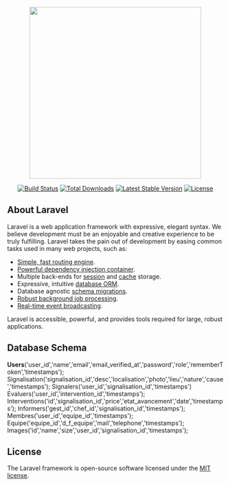 <p align="center"><img src="https://res.cloudinary.com/dtfbvvkyp/image/upload/v1566331377/laravel-logolockup-cmyk-red.svg" width="400"></p>

<p align="center">
<a href="https://travis-ci.org/laravel/framework"><img src="https://travis-ci.org/laravel/framework.svg" alt="Build Status"></a>
<a href="https://packagist.org/packages/laravel/framework"><img src="https://poser.pugx.org/laravel/framework/d/total.svg" alt="Total Downloads"></a>
<a href="https://packagist.org/packages/laravel/framework"><img src="https://poser.pugx.org/laravel/framework/v/stable.svg" alt="Latest Stable Version"></a>
<a href="https://packagist.org/packages/laravel/framework"><img src="https://poser.pugx.org/laravel/framework/license.svg" alt="License"></a>
</p>

## About Laravel

Laravel is a web application framework with expressive, elegant syntax. We believe development must be an enjoyable and creative experience to be truly fulfilling. Laravel takes the pain out of development by easing common tasks used in many web projects, such as:

- [Simple, fast routing engine](https://laravel.com/docs/routing).
- [Powerful dependency injection container](https://laravel.com/docs/container).
- Multiple back-ends for [session](https://laravel.com/docs/session) and [cache](https://laravel.com/docs/cache) storage.
- Expressive, intuitive [database ORM](https://laravel.com/docs/eloquent).
- Database agnostic [schema migrations](https://laravel.com/docs/migrations).
- [Robust background job processing](https://laravel.com/docs/queues).
- [Real-time event broadcasting](https://laravel.com/docs/broadcasting).

Laravel is accessible, powerful, and provides tools required for large, robust applications.

## Database Schema

<Strong>Users</Strong>('user_id','name','email','email_verified_at','password','role','rememberToken','timestamps');
Signalisation('signalisation_id','desc','localisation','photo','lieu','nature','cause','timestamps');
Signalers('user_id','signalisation_id','timestamps')
Evaluers('user_id','intervention_id','timestamps');
Interventions('id','signalisation_id','price','etat_avancement','date','timestamps');
Informers('gest_id','chef_id','signalisation_id','timestamps');
Membres('user_id','equipe_id','timestamps');
Equipe('equipe_id','d_f_equipe','mail','telephone','timestamps');
Images('id','name','size','user_id','signalisation_id','timestamps');


## License

The Laravel framework is open-source software licensed under the [MIT license](https://opensource.org/licenses/MIT).
